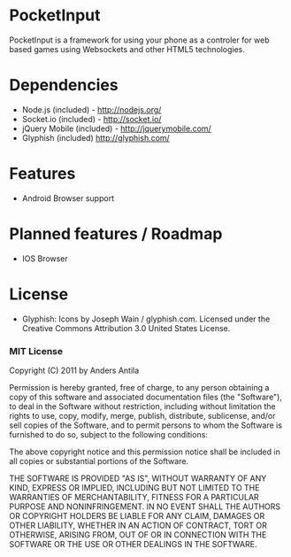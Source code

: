 # PocketInput
PocketInput is a framework for using your phone as a controler for web
based games using Websockets and other HTML5 technologies. 

# Dependencies
* Node.js (included) - http://nodejs.org/
* Socket.io (included) - http://socket.io/
* jQuery Mobile (included) - http://jquerymobile.com/
* Glyphish (included) http://glyphish.com/

# Features
* Android Browser support

# Planned features / Roadmap
* IOS Browser

# License
* Glyphish: Icons by Joseph Wain / glyphish.com. Licensed under the Creative Commons Attribution 3.0 United States License.

### MIT License

Copyright (C) 2011 by Anders Antila

Permission is hereby granted, free of charge, to any person obtaining a copy
of this software and associated documentation files (the "Software"), to deal
in the Software without restriction, including without limitation the rights
to use, copy, modify, merge, publish, distribute, sublicense, and/or sell
copies of the Software, and to permit persons to whom the Software is
furnished to do so, subject to the following conditions:

The above copyright notice and this permission notice shall be included in
all copies or substantial portions of the Software.

THE SOFTWARE IS PROVIDED "AS IS", WITHOUT WARRANTY OF ANY KIND, EXPRESS OR
IMPLIED, INCLUDING BUT NOT LIMITED TO THE WARRANTIES OF MERCHANTABILITY,
FITNESS FOR A PARTICULAR PURPOSE AND NONINFRINGEMENT. IN NO EVENT SHALL THE
AUTHORS OR COPYRIGHT HOLDERS BE LIABLE FOR ANY CLAIM, DAMAGES OR OTHER
LIABILITY, WHETHER IN AN ACTION OF CONTRACT, TORT OR OTHERWISE, ARISING FROM,
OUT OF OR IN CONNECTION WITH THE SOFTWARE OR THE USE OR OTHER DEALINGS IN
THE SOFTWARE.
